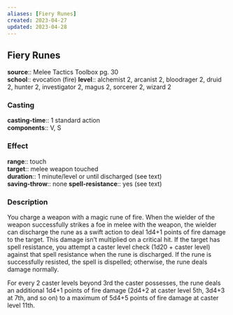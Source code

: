 ```yaml
---
aliases: [Fiery Runes]
created: 2023-04-27
updated: 2023-04-28
---
```


## Fiery Runes

**source**:: Melee Tactics Toolbox pg. 30  
**school**:: evocation (fire)
**level**:: alchemist 2, arcanist 2, bloodrager 2, druid 2, hunter 2, investigator 2, magus 2, sorcerer 2, wizard 2

### Casting

**casting-time**:: 1 standard action  
**components**:: V, S

### Effect

**range**:: touch  
**target**:: melee weapon touched  
**duration**:: 1 minute/level or until discharged (see text)  
**saving-throw**:: none
**spell-resistance**:: yes (see text)

### Description

You charge a weapon with a magic rune of fire. When the wielder of the weapon successfully strikes a foe in melee with the weapon, the wielder can discharge the rune as a swift action to deal 1d4+1 points of fire damage to the target. This damage isn’t multiplied on a critical hit. If the target has spell resistance, you attempt a caster level check (1d20 + caster level) against that spell resistance when the rune is discharged. If the rune is successfully resisted, the spell is dispelled; otherwise, the rune deals damage normally.  
  
For every 2 caster levels beyond 3rd the caster possesses, the rune deals an additional 1d4+1 points of fire damage (2d4+2 at caster level 5th, 3d4+3 at 7th, and so on) to a maximum of 5d4+5 points of fire damage at caster level 11th.
